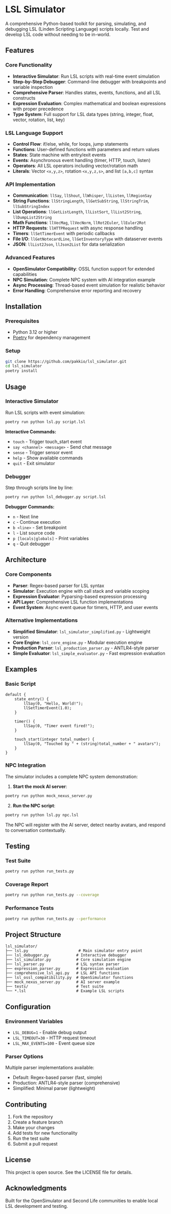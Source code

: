 # LSL Simulator

A comprehensive Python-based toolkit for parsing, simulating, and debugging LSL (Linden Scripting Language) scripts locally. Test and develop LSL code without needing to be in-world.

## Features

### Core Functionality
- **Interactive Simulator**: Run LSL scripts with real-time event simulation
- **Step-by-Step Debugger**: Command-line debugger with breakpoints and variable inspection
- **Comprehensive Parser**: Handles states, events, functions, and all LSL constructs
- **Expression Evaluation**: Complex mathematical and boolean expressions with proper precedence
- **Type System**: Full support for LSL data types (string, integer, float, vector, rotation, list, key)

### LSL Language Support
- **Control Flow**: if/else, while, for loops, jump statements
- **Functions**: User-defined functions with parameters and return values  
- **States**: State machine with entry/exit events
- **Events**: Asynchronous event handling (timer, HTTP, touch, listen)
- **Operators**: All LSL operators including vector/rotation math
- **Literals**: Vector `<x,y,z>`, rotation `<x,y,z,s>`, and list `[a,b,c]` syntax

### API Implementation
- **Communication**: `llSay`, `llShout`, `llWhisper`, `llListen`, `llRegionSay`
- **String Functions**: `llStringLength`, `llGetSubString`, `llStringTrim`, `llSubStringIndex`
- **List Operations**: `llGetListLength`, `llListSort`, `llList2String`, `llDumpList2String`
- **Math Functions**: `llVecMag`, `llVecNorm`, `llRot2Euler`, `llEuler2Rot`
- **HTTP Requests**: `llHTTPRequest` with async response handling
- **Timers**: `llSetTimerEvent` with periodic callbacks
- **File I/O**: `llGetNotecardLine`, `llGetInventoryType` with dataserver events
- **JSON**: `llList2Json`, `llJson2List` for data serialization

### Advanced Features
- **OpenSimulator Compatibility**: OSSL function support for extended capabilities
- **NPC Simulation**: Complete NPC system with AI integration example
- **Async Processing**: Thread-based event simulation for realistic behavior
- **Error Handling**: Comprehensive error reporting and recovery

## Installation

### Prerequisites
- Python 3.12 or higher
- [Poetry](https://python-poetry.org/) for dependency management

### Setup
```bash
git clone https://github.com/pakkio/lsl_simulator.git
cd lsl_simulator
poetry install
```

## Usage

### Interactive Simulator
Run LSL scripts with event simulation:
```bash
poetry run python lsl.py script.lsl
```

**Interactive Commands:**
- `touch` - Trigger touch_start event
- `say <channel> <message>` - Send chat message
- `sense` - Trigger sensor event
- `help` - Show available commands  
- `quit` - Exit simulator

### Debugger
Step through scripts line by line:
```bash
poetry run python lsl_debugger.py script.lsl
```

**Debugger Commands:**
- `n` - Next line
- `c` - Continue execution
- `b <line>` - Set breakpoint
- `l` - List source code
- `p [locals|globals]` - Print variables
- `q` - Quit debugger

## Architecture

### Core Components
- **Parser**: Regex-based parser for LSL syntax
- **Simulator**: Execution engine with call stack and variable scoping
- **Expression Evaluator**: Pyparsing-based expression processing
- **API Layer**: Comprehensive LSL function implementations
- **Event System**: Async event queue for timers, HTTP, and user events

### Alternative Implementations
- **Simplified Simulator**: `lsl_simulator_simplified.py` - Lightweight version
- **Core Engine**: `lsl_core_engine.py` - Modular execution engine
- **Production Parser**: `lsl_production_parser.py` - ANTLR4-style parser
- **Simple Evaluator**: `lsl_simple_evaluator.py` - Fast expression evaluation

## Examples

### Basic Script
```lsl
default {
    state_entry() {
        llSay(0, "Hello, World!");
        llSetTimerEvent(1.0);
    }
    
    timer() {
        llSay(0, "Timer event fired!");
    }
    
    touch_start(integer total_number) {
        llSay(0, "Touched by " + (string)total_number + " avatars");
    }
}
```

### NPC Integration
The simulator includes a complete NPC system demonstration:

1. **Start the mock AI server**:
```bash
poetry run python mock_nexus_server.py
```

2. **Run the NPC script**:
```bash
poetry run python lsl.py npc.lsl
```

The NPC will register with the AI server, detect nearby avatars, and respond to conversation contextually.

## Testing

### Test Suite
```bash
poetry run python run_tests.py
```

### Coverage Report
```bash
poetry run python run_tests.py --coverage
```

### Performance Tests
```bash
poetry run python run_tests.py --performance
```

## Project Structure

```
lsl_simulator/
├── lsl.py                      # Main simulator entry point
├── lsl_debugger.py            # Interactive debugger
├── lsl_simulator.py           # Core simulation engine
├── lsl_parser.py              # LSL syntax parser
├── expression_parser.py       # Expression evaluation
├── comprehensive_lsl_api.py   # LSL API functions
├── lsl_ossl_compatibility.py  # OpenSimulator functions
├── mock_nexus_server.py       # AI server example
├── tests/                     # Test suite
└── *.lsl                      # Example LSL scripts
```

## Configuration

### Environment Variables
- `LSL_DEBUG=1` - Enable debug output
- `LSL_TIMEOUT=30` - HTTP request timeout
- `LSL_MAX_EVENTS=100` - Event queue size

### Parser Options
Multiple parser implementations available:
- Default: Regex-based parser (fast, simple)
- Production: ANTLR4-style parser (comprehensive)
- Simplified: Minimal parser (lightweight)

## Contributing

1. Fork the repository
2. Create a feature branch
3. Make your changes
4. Add tests for new functionality
5. Run the test suite
6. Submit a pull request

## License

This project is open source. See the LICENSE file for details.

## Acknowledgments

Built for the OpenSimulator and Second Life communities to enable local LSL development and testing.